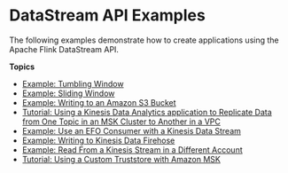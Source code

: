 # DataStream API Examples<a name="examples-datastream"></a>

The following examples demonstrate how to create applications using the Apache Flink DataStream API\.

**Topics**
+ [Example: Tumbling Window](examples-tumbling.md)
+ [Example: Sliding Window](examples-sliding.md)
+ [Example: Writing to an Amazon S3 Bucket](examples-s3.md)
+ [Tutorial: Using a Kinesis Data Analytics application to Replicate Data from One Topic in an MSK Cluster to Another in a VPC](example-msk.md)
+ [Example: Use an EFO Consumer with a Kinesis Data Stream](examples-efo.md)
+ [Example: Writing to Kinesis Data Firehose](get-started-exercise-fh.md)
+ [Example: Read From a Kinesis Stream in a Different Account](examples-cross.md)
+ [Tutorial: Using a Custom Truststore with Amazon MSK](example-keystore.md)